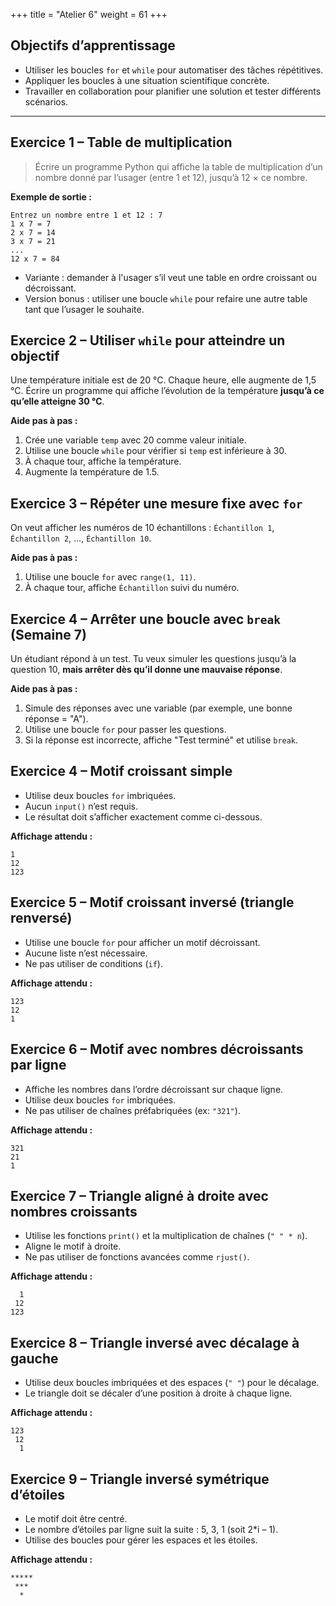 +++
title = "Atelier 6"
weight = 61
+++


## Objectifs d’apprentissage

* Utiliser les boucles `for` et `while` pour automatiser des tâches répétitives.
* Appliquer les boucles à une situation scientifique concrète.
* Travailler en collaboration pour planifier une solution et tester différents scénarios.

---

## Exercice 1 – Table de multiplication

> Écrire un programme Python qui affiche la table de multiplication d’un nombre donné par l’usager (entre 1 et 12), jusqu’à 12 × ce nombre.

**Exemple de sortie :**

```
Entrez un nombre entre 1 et 12 : 7
1 x 7 = 7
2 x 7 = 14
3 x 7 = 21
...
12 x 7 = 84
```

* Variante : demander à l'usager s’il veut une table en ordre croissant ou décroissant.
* Version bonus : utiliser une boucle `while` pour refaire une autre table tant que l’usager le souhaite.

## Exercice 2 – Utiliser `while` pour atteindre un objectif

Une température initiale est de 20 °C. Chaque heure, elle augmente de 1,5 °C.
Écrire un programme qui affiche l’évolution de la température **jusqu’à ce qu’elle atteigne 30 °C**.

**Aide pas à pas :**

1. Crée une variable `temp` avec 20 comme valeur initiale.
2. Utilise une boucle `while` pour vérifier si `temp` est inférieure à 30.
3. À chaque tour, affiche la température.
4. Augmente la température de 1.5.


## Exercice 3 – Répéter une mesure fixe avec `for`

On veut afficher les numéros de 10 échantillons : `Échantillon 1`, `Échantillon 2`, ..., `Échantillon 10`.

**Aide pas à pas :**

1. Utilise une boucle `for` avec `range(1, 11)`.
2. À chaque tour, affiche `Échantillon` suivi du numéro.


## Exercice 4 – Arrêter une boucle avec `break` (Semaine 7)

Un étudiant répond à un test. Tu veux simuler les questions jusqu’à la question 10, **mais arrêter dès qu’il donne une mauvaise réponse**.

**Aide pas à pas :**

1. Simule des réponses avec une variable (par exemple, une bonne réponse = "A").
2. Utilise une boucle `for` pour passer les questions.
3. Si la réponse est incorrecte, affiche "Test terminé" et utilise `break`.


## Exercice 4 – Motif croissant simple

* Utilise deux boucles `for` imbriquées.
* Aucun `input()` n’est requis.
* Le résultat doit s’afficher exactement comme ci-dessous.

**Affichage attendu :**

```
1
12
123
```


## Exercice 5 – Motif croissant inversé (triangle renversé)

* Utilise une boucle `for` pour afficher un motif décroissant.
* Aucune liste n’est nécessaire.
* Ne pas utiliser de conditions (`if`).

**Affichage attendu :**

```
123
12
1
```

## Exercice 6 – Motif avec nombres décroissants par ligne

* Affiche les nombres dans l’ordre décroissant sur chaque ligne.
* Utilise deux boucles `for` imbriquées.
* Ne pas utiliser de chaînes préfabriquées (ex: `"321"`).

**Affichage attendu :**

```
321
21
1
```

## Exercice 7 – Triangle aligné à droite avec nombres croissants

* Utilise les fonctions `print()` et la multiplication de chaînes (`" " * n`).
* Aligne le motif à droite.
* Ne pas utiliser de fonctions avancées comme `rjust()`.

**Affichage attendu :**

```
  1
 12
123
```

## Exercice 8 – Triangle inversé avec décalage à gauche

* Utilise deux boucles imbriquées et des espaces (`" "`) pour le décalage.
* Le triangle doit se décaler d’une position à droite à chaque ligne.

**Affichage attendu :**

```
123
 12
  1
```


## Exercice 9 – Triangle inversé symétrique d’étoiles

* Le motif doit être centré.
* Le nombre d’étoiles par ligne suit la suite : 5, 3, 1 (soit 2\*i – 1).
* Utilise des boucles pour gérer les espaces et les étoiles.

**Affichage attendu :**

```
*****
 ***
  *
```
